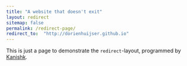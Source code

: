 ```yaml
---
title: "A website that doesn't exit"
layout: redirect
sitemap: false
permalink: /redirect-page/
redirect_to:  "http://dorienhuijser.github.io"
---
```

This is just a page to demonstrate the `redirect`-layout, programmed by [Kanishk](http://codingtips.kanishkkunal.in/about/).
